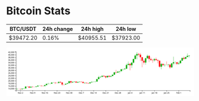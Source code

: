 # Bitcoin Stats

BTC/USDT|24h change|24h high|24h low|
|---|---|---|---|
|$39472.20|0.16%|$40955.51|$37923.00|

<img src="./chart.svg">

